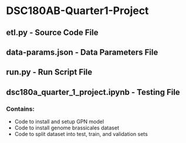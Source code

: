 # DSC180AB-Quarter1-Project

## etl.py - Source Code File

## data-params.json - Data Parameters File

## run.py - Run Script File

## dsc180a_quarter_1_project.ipynb - Testing File
### Contains:
* Code to install and setup GPN model
* Code to install genome brassicales dataset
* Code to split dataset into test, train, and validation sets
